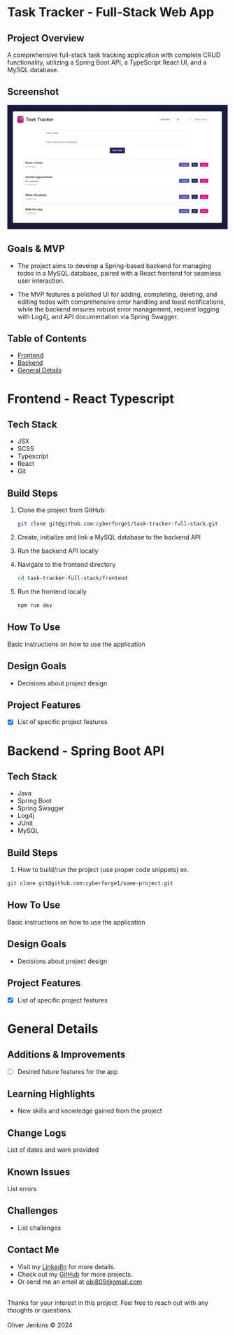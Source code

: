 # Task Tracker - Full-Stack Web App

## Project Overview
A comprehensive full-stack task tracking application with complete CRUD functionality, utilizing a Spring Boot API, a TypeScript React UI, and a MySQL database.

## Screenshot
![Project Screenshot](project-screenshot.png)

## Goals & MVP
- The project aims to develop a Spring-based backend for managing todos in a MySQL database, paired with a React frontend for seamless user interaction. 

- The MVP features a polished UI for adding, completing, deleting, and editing todos with comprehensive error handling and toast notifications, while the backend ensures robust error management, request logging with Log4j, and API documentation via Spring Swagger.

## Table of Contents
- [Frontend](#Frontend)
- [Backend](#Backend)
- [General Details](#General-Details)

# Frontend - React Typescript

## Tech Stack

- JSX
- SCSS
- Typescript
- React 
- Git 


## Build Steps
1. Clone the project from GitHub:
   ```bash
   git clone git@github.com:cyberforge1/task-tracker-full-stack.git

2. Create, initialize and link a MySQL database to the backend API

3. Run the backend API locally

4. Navigate to the frontend directory
   ```bash
   cd task-tracker-full-stack/frontend

5. Run the frontend locally 
   ```bash
   npm run dev

## How To Use
Basic instructions on how to use the application


## Design Goals
- Decisions about project design


## Project Features
- [x] List of specific project features


# Backend - Spring Boot API

## Tech Stack

- Java
- Spring Boot
- Spring Swagger
- Log4j
- JUnit
- MySQL


## Build Steps
1. How to build/run the project (use proper code snippets)
ex.
  ```bash
  git clone git@github.com:cyberforge1/some-project.git
```

## How To Use
Basic instructions on how to use the application


## Design Goals
- Decisions about project design


## Project Features
- [x] List of specific project features

# General Details

## Additions & Improvements
- [ ] Desired future features for the app


## Learning Highlights
- New skills and knowledge gained from the project


## Change Logs
List of dates and work provided


## Known Issues
List errors


## Challenges
- List challenges


## Contact Me
- Visit my [LinkedIn](https://www.linkedin.com/in/obj809/) for more details.
- Check out my [GitHub](https://github.com/cyberforge1) for more projects.
- Or send me an email at obj809@gmail.com
<br />
Thanks for your interest in this project. Feel free to reach out with any thoughts or questions.
<br />
<br />
Oliver Jenkins © 2024
